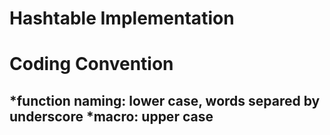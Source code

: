 Hashtable Implementation
========================

Coding Convention
=================

*function naming: lower case, words separed by underscore
*macro: upper case
---